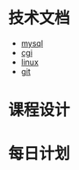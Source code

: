 # 技术文档
* [mysql](./MySQL.md)
* [cgi](./cgi.md)
* [linux](./linux.md)
* [git](./git.md)
# 课程设计
# 每日计划
